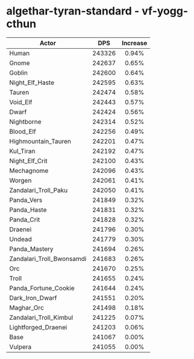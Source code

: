 # algethar-tyran-standard - vf-yogg-cthun
| Actor | DPS | Increase |
|---|:---:|:---:|
|Human|243326|0.94%|
|Gnome|242637|0.65%|
|Goblin|242600|0.64%|
|Night_Elf_Haste|242595|0.63%|
|Tauren|242474|0.58%|
|Void_Elf|242443|0.57%|
|Dwarf|242424|0.56%|
|Nightborne|242314|0.52%|
|Blood_Elf|242256|0.49%|
|Highmountain_Tauren|242201|0.47%|
|Kul_Tiran|242192|0.47%|
|Night_Elf_Crit|242100|0.43%|
|Mechagnome|242096|0.43%|
|Worgen|242061|0.41%|
|Zandalari_Troll_Paku|242050|0.41%|
|Panda_Vers|241849|0.32%|
|Panda_Haste|241831|0.32%|
|Panda_Crit|241828|0.32%|
|Draenei|241796|0.30%|
|Undead|241779|0.30%|
|Panda_Mastery|241694|0.26%|
|Zandalari_Troll_Bwonsamdi|241683|0.26%|
|Orc|241670|0.25%|
|Troll|241655|0.24%|
|Panda_Fortune_Cookie|241644|0.24%|
|Dark_Iron_Dwarf|241551|0.20%|
|Maghar_Orc|241498|0.18%|
|Zandalari_Troll_Kimbul|241225|0.07%|
|Lightforged_Draenei|241203|0.06%|
|Base|241067|0.00%|
|Vulpera|241055|0.00%|
